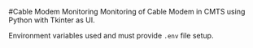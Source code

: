 #Cable Modem Monitoring
Monitoring of Cable Modem in CMTS using Python with Tkinter as UI.

Environment variables used and must provide `.env` file setup.